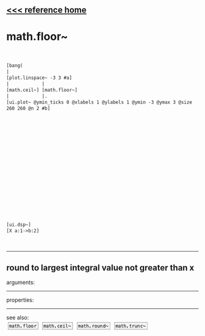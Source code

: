 [<<< reference home](ceammc_lib.md)
---

# math.floor~

```


[bang(
|
[plot.linspace~ -3 3 #a]
|            |
[math.ceil~] [math.floor~]
|            |.
[ui.plot~ @ymin_ticks 0 @xlabels 1 @ylabels 1 @ymin -3 @ymax 3 @size 260 260 @n 2 #b]


















[ui.dsp~]
[X a:1->b:2]

            
```
---
round to largest integral value not greater than x
---
arguments:


---
properties:


---
see also:<br>
[![math.floor](img/object_math.floor.png)](math.floor.md)
[![math.ceil~](img/object_math.ceil~.png)](math.ceil~.md)
[![math.round~](img/object_math.round~.png)](math.round~.md)
[![math.trunc~](img/object_math.trunc~.png)](math.trunc~.md)
